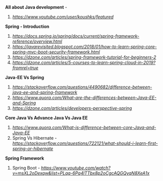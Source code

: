 
**All about Java development** - 
1. *https://www.youtube.com/user/koushks/featured*

**Spring - Introduction**
1. *https://docs.spring.io/spring/docs/current/spring-framework-reference/overview.html*
2. *https://javarevisited.blogspot.com/2018/01/how-to-learn-spring-core-spring-mvc-boot-security-framework.html*
3. *https://dzone.com/articles/spring-framework-tutorial-for-beginners-2*
4. *https://dzone.com/articles/5-courses-to-learn-spring-cloud-in-2019?fromrel=true*

**Java-EE Vs Spring**
1. *https://stackoverflow.com/questions/4490682/difference-between-java-ee-and-spring-framework*
2. *https://www.quora.com/What-are-the-differences-between-Java-EE-and-Spring*
3. *https://dzone.com/articles/developers-perspective-spring*

**Core Java Vs Advance Java Vs Java EE**
1. *https://www.quora.com/What-is-difference-between-core-Java-and-Java-EE*
2. Spring Vs Hibernate - *https://stackoverflow.com/questions/722121/what-should-i-learn-first-spring-or-hibernate*

**Spring Framework**
1. Spring Boot - *https://www.youtube.com/watch?v=msXL2oDexqw&list=PLqq-6Pq4lTTbx8p2oCgcAQGQyqN8XeA1x*

